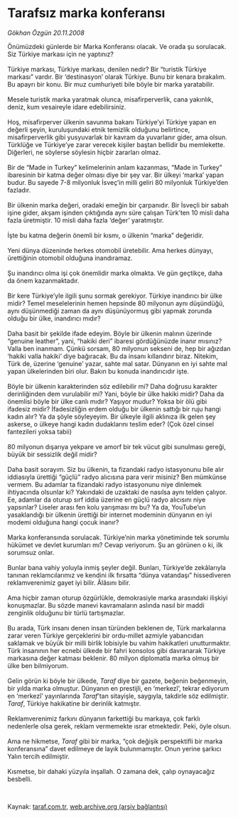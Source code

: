 # Tarafsız marka konferansı

*Gökhan Özgün 20.11.2008*

<div class="taraf_structure_2col_1zq">
<div class="margen_n">



 <p>Önümüzdeki günlerde bir Marka Konferansı olacak. Ve orada şu sorulacak. Siz Türkiye markası için ne yaptınız? <br/><br/>Türkiye markası, Türkiye markası, denilen nedir? Bir “turistik Türkiye markası” vardır. Bir ‘destinasyon’ olarak Türkiye. Bunu bir kenara bırakalım. Bu apayrı bir konu. Bir muz cumhuriyeti bile böyle bir marka yaratabilir. <br/><br/>Mesele turistik marka yaratmak olunca, misafirperverlik, cana yakınlık, deniz, kum vesaireyle idare edebilirsiniz. <br/><br/>Hoş, misafirperver ülkenin savunma bakanı Türkiye’yi Türkiye yapan en değerli şeyin, kuruluşundaki etnik temizlik olduğunu belirtince, misafirperverlik gibi yusyuvarlak bir kavram da yuvarlanır gider, ama olsun. Türklüğe ve Türkiye’ye zarar verecek kişiler baştan bellidir bu memlekette. Diğerleri, ne söylerse söylesin hiçbir zararları olmaz. <br/><br/>Bir de “Made in Turkey” kelimelerinin anlam kazanması, “Made in Turkey” ibaresinin bir katma değer olması diye bir şey var. Bir ülkeyi ‘marka’ yapan budur. Bu sayede 7-8 milyonluk İsveç’in milli geliri 80 milyonluk Türkiye’den fazladır. <br/><br/>Bir ülkenin marka değeri, oradaki emeğin bir çarpanıdır. Bir İsveçli bir sabah işine gider, akşam işinden çıktığında aynı süre çalışan Türk’ten 10 misli daha fazla üretmiştir. 10 misli daha fazla ‘değer’ yaratmıştır. <br/><br/>İşte bu katma değerin önemli bir kısmı, o ülkenin “marka” değeridir. <br/><br/>Yeni dünya düzeninde herkes otomobil üretebilir. Ama herkes dünyayı, ürettiğinin otomobil olduğuna inandıramaz. <br/><br/>Şu inandırıcı olma işi çok önemlidir marka olmakta. Ve gün geçtikçe, daha da önem kazanmaktadır. <br/><br/>Bir kere Türkiye’yle ilgili şunu sormak gerekiyor. Türkiye inandırıcı bir ülke midir? Temel meselelerinin hemen hepsinde 80 milyonun aynı düşündüğü, aynı düşünmediği zaman da aynı düşünüyormuş gibi yapmak zorunda olduğu bir ülke, inandırıcı mıdır? <br/><br/>Daha basit bir şekilde ifade edeyim. Böyle bir ülkenin malının üzerinde “genuine leather”, yani, “hakiki deri” ibaresi gördüğünüzde inanır mısınız? Valla ben inanmam. Çünkü sorsam, 80 milyonun sekseni de, hep bir ağızdan ‘hakiki valla hakiki’ diye bağıracak. Bu da insanı kıllandırır biraz. Nitekim, Türk de, üzerine ‘genuine’ yazar, sahte mal satar. Dünyanın en iyi sahte mal yapan ülkelerinden biri olur. Bakın bu konuda inandırıcıdır işte. <br/><br/>Böyle bir ülkenin karakterinden söz edilebilir mi? Daha doğrusu karakter derinliğinden dem vurulabilir mi? Yani, böyle bir ülke hakiki midir? Daha da önemlisi böyle bir ülke canlı mıdır? Yaşıyor mudur? Yoksa bir ölü gibi ifadesiz midir? İfadesizliğin erdem olduğu bir ülkenin sattığı bir ruju hangi kadın alır? Ya da şöyle söyleyeyim. Bir ülkeyle ilgili aklınıza ilk gelen şey askerse, o ülkeye hangi kadın dudaklarını teslim eder? (Çok özel cinsel fantezileri yoksa tabii) <br/><br/>80 milyonun dışarıya yekpare ve amorf bir tek vücut gibi sunulması gereği, büyük bir sessizlik değil midir? <br/><br/>Daha basit sorayım. Siz bu ülkenin, ta fizandaki radyo istasyonunu bile alır iddiasıyla ürettiği “güçlü” radyo alıcısına para verir misiniz? Ben mümkünse vermem. Bu adamlar ta fizandaki radyo istasyonunu niye dinlemek ihtiyacında olsunlar ki? Yakındaki de uzaktaki de nasılsa aynı telden çalıyor. Ee, adamlar da oturup sırf iddia üzerine en güçlü radyo alıcısını niye yapsınlar? Liseler arası fen kolu yarışması mı bu? Ya da, YouTube’un yasaklandığı bir ülkenin ürettiği bir internet modeminin dünyanın en iyi modemi olduğuna hangi çocuk inanır? <br/><br/>Marka konferansında sorulacak. Türkiye’nin marka yönetiminde tek sorumlu hükümet ve devlet kurumları mı? Cevap veriyorum. Şu an görünen o ki, ilk sorumsuz onlar. <br/><br/>Bunlar bana vahiy yoluyla inmiş şeyler değil. Bunları, Türkiye’de zekâlarıyla tanınan reklamcılarımız ve kendini ilk fırsatta “dünya vatandaşı” hissediveren reklamverenimiz gayet iyi bilir. Âlâsını bilir. <br/><br/>Ama hiçbir zaman oturup özgürlükle, demokrasiyle marka arasındaki ilişkiyi konuşmazlar. Bu sözde manevi kavramaların aslında nasıl bir maddi zenginlik olduğunu bir türlü tartışmazlar. <br/><br/>Bu arada, Türk insanı denen insan türünden beklenen de, Türk markalarına zarar veren Türkiye gerçeklerini bir ordu-millet azmiyle yabancıdan saklamak ve büyük bir milli birlik lobisiyle bu vahim hakikatleri unutturmaktır. Türk insanının her ecnebi ülkede bir fahri konsolos gibi davranarak Türkiye markasına değer katması beklenir. 80 milyon diplomatla marka olmuş bir ülke ben bilmiyorum. <br/><br/>Gelin görün ki böyle bir ülkede, <i>Taraf</i> diye bir gazete, beğenin beğenmeyin, bir yılda marka olmuştur. Dünyanın en prestijli, en ‘merkezî’, tekrar ediyorum en ‘merkezî’ yayınlarında <i>Taraf</i>’tan sitayişle, saygıyla, takdirle söz edilmiştir. <i>Taraf</i>, Türkiye hakikatine bir derinlik katmıştır. <br/><br/>Reklamverenimiz farkını dünyanın farkettiği bu markaya, çok farklı nedenlerle olsa gerek, reklam vermemekte ısrar etmektedir. Peki, öyle olsun. <br/><br/>Ama ne hikmetse, <i>Taraf</i> gibi bir marka, “çok değişik perspektifli bir marka konferansına” davet edilmeye de layık bulunmamıştır. Onun yerine şarkıcı Yalın tercih edilmiştir. <br/><br/>Kısmetse, bir dahaki yüzyıla inşallah. O zamana dek, çalıp oynayacağız besbelli.</p>

<br/>


<div id="taraf_not">
</div>

</div>


</div>

Kaynak: [taraf.com.tr](http://www.taraf.com.tr:80/makale/2741.htm), [web.archive.org (arşiv bağlantısı)](http://web.archive.org/web/20090414001949/http://www.taraf.com.tr:80/makale/2741.htm)
